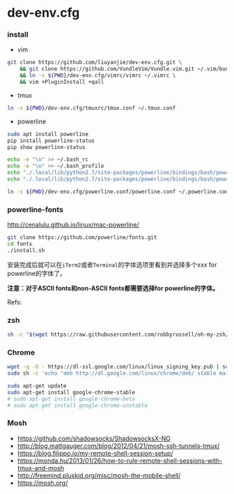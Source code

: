dev-env.cfg
===========

### install

* vim

```bash
git clone https://github.com/liuyanjie/dev-env.cfg.git \
    && git clone https://github.com/VundleVim/Vundle.vim.git ~/.vim/bundle/Vundle.vim \
    && ln -s ${PWD}/dev-env.cfg/vimrc/vimrc ~/.vimrc \
    && vim +PluginInstall +qall
```

* tmux

```sh
ln -s ${PWD}/dev-env.cfg/tmuxrc/tmux.conf ~/.tmux.conf
```

* powerline

```sh
sudo apt install powerline
pip install powerline-status
pip show powerline-status

echo -e "\n" >> ~/.bash_rc
echo -e "\n" >> ~/.bash_profile
echo "./.local/lib/python2.7/site-packages/powerline/bindings/bash/powerline.sh" >> ~/.bash_rc
echo "./.local/lib/python2.7/site-packages/powerline/bindings/bash/powerline.sh" >> ~/.bash_profile

ln -s ${PWD}/dev-env.cfg/powerline.conf/powerline.conf ~/.powerline.conf
```

### powerline-fonts

http://cenalulu.github.io/linux/mac-powerline/

```sh
git clone https://github.com/powerline/fonts.git
cd fonts
./install.sh
```
安装完成后就可以在`iTerm2`或者`Terminal`的字体选项里看到并选择多个xxx for powerline的字体了。

**注意：对于ASCII fonts和non-ASCII fonts都需要选择for powerline的字体。**

Refs:


### zsh

```sh
sh -c "$(wget https://raw.githubusercontent.com/robbyrussell/oh-my-zsh/master/tools/install.sh -O -)"
```


### Chrome

```sh
wget -q -O - https://dl-ssl.google.com/linux/linux_signing_key.pub | sudo apt-key add -
sudo sh -c 'echo "deb http://dl.google.com/linux/chrome/deb/ stable main" >> /etc/apt/sources.list.d/google-chrome.list'

sudo apt-get update
sudo apt-get install google-chrome-stable
# sudo apt-get install google-chrome-beta
# sudo apt-get install google-chrome-unstable
```


### Mosh

* https://github.com/shadowsocks/ShadowsocksX-NG
* http://blog.mattgauger.com/blog/2012/04/21/mosh-ssh-tunnels-tmux/
* https://blog.filippo.io/my-remote-shell-session-setup/
* https://monda.hu/2013/01/26/how-to-rule-remote-shell-sessions-with-tmux-and-mosh
* http://freemind.pluskid.org/misc/mosh-the-mobile-shell/
* https://mosh.org/

